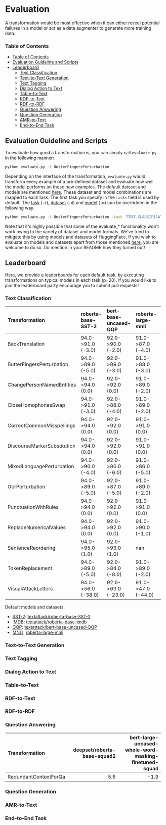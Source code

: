 # Evaluation

A transformation would be most effective when it can either reveal potential failures in a model or act as a data augmenter to generate more training data. 


### Table of Contents
* [Table of Contents](#table-of-contents)
* [Evaluation Guideline and Scripts](#evaluation-guideline-and-scripts)
* [Leaderboard](#leaderboard)
    * [Text Classification](#text-classification)
    * [Text-to-Text Generation](#text2text-generation)
    * [Text Tagging](#text-tagging)
    * [Dialog Action to Text](#dialog-action-to-text)
    * [Table-to-Text](#table-to-text)
    * [RDF-to-Text](#rdf2text)
    * [RDF-to-RDF](#rdf-to-rdf)
    * [Question Answering](#question-answering)
    * [Question Generation](#question-generation)
    * [AMR-to-Text](#amr-to-text)
    * [End-to-End Task](#end-to-end-task)


## Evaluation Guideline and Scripts

To evaluate how good a transformation is, you can simply call `evaluate.py` in the following manner:  

```bash
python evaluate.py -t ButterFingersPerturbation 
```

Depending on the interface of the transformation, `evaluate.py` would transform every example of a pre-defined dataset and evaluate how well the model performs on these new examples. The default dataset and models are mentioned [here](../interfaces/README.md). These dataset and model combinations are mapped to each task. The first task you specify in the `tasks` field is used by default.
The [task](../tasks/TaskTypes.py) (`-t`), [dataset](https://huggingface.co/datasets) (`-d`) and [model](https://huggingface.co/models) (`-m`) can be overridden in the following way.

```bash
python evaluate.py -t ButterFingersPerturbation -task "TEXT_CLASSIFICATION" -m "textattack/roberta-base-imdb" -d "imdb" -p 20
```

Note that it's highly possible that some of the evaluate_* functionality won't work owing to the variety of dataset and model formats. We've tried to mitigate this by using models and datasets of HuggingFace. If you wish to evaluate on models and datasets apart from those mentioned [here](evaluation_engine.py), you are welcome to do so. Do mention in your README how they turned out!

## Leaderboard

Here, we provide a leaderboards for each default task, by executing transformations on typical models in each task (p=20). If you would like to join the leaderboard party encourage you to submit pull requests! 

### Text Classification


| Transformation              | roberta-base-SST-2  | bert-base-uncased-QQP | roberta-large-mnli  | roberta-base-imdb   |
| :-------------------------- | :------------------ | :-------------------- | :------------------ | :------------------ |
| BackTranslation             | 94.0->91.0 (-3.0)   | 92.0->90.0 (-2.0)     | 91.0->87.0 (-4.0)   | 95.0->92.0 (-3.0)   |
| ButterFingersPerturbation   | 94.0->89.0 (-5.0)   | 92.0->89.0 (-3.0)     | 91.0->88.0 (-3.0)   | 95.0->93.0 (-2.0)   |
| ChangePersonNamedEntities   | 94.0->94.0 (0.0)    | 92.0->92.0 (0.0)      | 91.0->89.0 (-2.0)   | 95.0->95.0 (0.0)    |
| CloseHomophonesSwap         | 94.0->91.0 (-3.0)   | 92.0->88.0 (-4.0)     | 91.0->89.0 (-2.0)   | 95.0->96.0 (1.0)    |
| CorrectCommonMisspellings   | 94.0->94.0 (0.0)    | 92.0->92.0 (0.0)      | 91.0->91.0 (0.0)    | 95.0->95.0 (0.0)    |
| DiscourseMarkerSubstitution | 94.0->94.0 (0.0)    | 92.0->92.0 (0.0)      | 91.0->91.0 (0.0)    | 95.0->95.0 (0.0)    |
| MixedLanguagePerturbation   | 94.0->90.0 (-4.0)   | 92.0->86.0 (-6.0)     | 91.0->86.0 (-5.0)   | 95.0->91.0 (-4.0)   |
| OcrPerturbation             | 94.0->89.0 (-5.0)   | 92.0->87.0 (-5.0)     | 91.0->89.0 (-2.0)   | 95.0->94.0 (-1.0)   |
| PunctuationWithRules        | 94.0->94.0 (0.0)    | 92.0->92.0 (0.0)      | 91.0->91.0 (0.0)    | 95.0->90.0 (-5.0)   |
| ReplaceNumericalValues      | 94.0->94.0 (0.0)    | 92.0->92.0 (0.0)      | 91.0->90.0 (-1.0)   | 95.0->95.0 (0.0)    |
| SentenceReordering          | 94.0->95.0 (1.0)    | 92.0->93.0 (1.0)      | nan                 | 95.0->94.0 (-1.0)   |
| TokenReplacement            | 94.0->89.0 (-5.0)   | 92.0->84.0 (-8.0)     | 91.0->89.0 (-2.0)   | 95.0->92.0 (-3.0)   |
| VisualAttackLetters         | 94.0->56.0 (-38.0)  | 92.0->69.0 (-23.0)    | 91.0->47.0 (-44.0)  | 95.0->96.0 (1.0)    |


Default models and datasets:

- [SST-2](https://huggingface.co/datasets/glue): [textattack/roberta-base-SST-2](https://huggingface.co/textattack/roberta-base-SST-2)
- [IMDB](https://huggingface.co/datasets/imdb): [textattack/roberta-base-imdb](https://huggingface.co/textattack/roberta-base-imdb)
- [QQP](https://huggingface.co/datasets/glue): [textattack/bert-base-uncased-QQP](https://huggingface.co/textattack/bert-base-uncased-QQP)
- [MNLI](https://huggingface.co/datasets/multi_nli): [roberta-large-mnli](https://huggingface.co/roberta-large-mnli)

### Text-to-Text Generation
### Text Tagging
### Dialog Action to Text
### Table-to-Text
### RDF-to-Text
### RDF-to-RDF
### Question Answering

| Transformation        |   deepset/roberta-base-squad2 |   bert-large-uncased-whole-word-masking-finetuned-squad |
|:----------------------|------------------------------:|--------------------------------------------------------:|
| RedundantContextForQa |                           5.6 |                                                    -1.9 |

### Question Generation
### AMR-to-Text
### End-to-End Task
